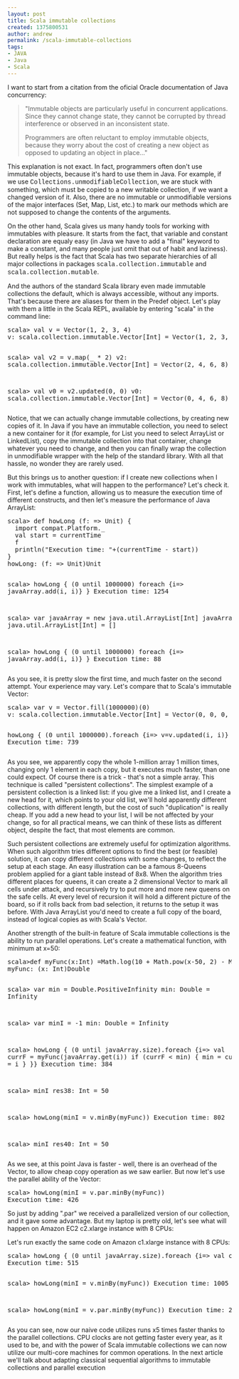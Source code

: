 ```yaml
---
layout: post
title: Scala immutable collections
created: 1375800531
author: andrew
permalink: /scala-immutable-collections
tags:
- JAVA
- Java
- Scala
---
```

<p>I want to start from a citation from the oficial Oracle documentation of Java concurrency:</p>
<blockquote>
	<p>&quot;Immutable objects are particularly useful in concurrent applications. Since they cannot change state, they cannot be corrupted by thread interference or observed in an inconsistent state.</p>
	<p>Programmers are often reluctant to employ immutable objects, because they worry about the cost of creating a new object as opposed to updating an object in place...&quot;</p>
</blockquote>
<p>This explanation is not exact. In fact, programmers often don&#39;t use immutable objects, because it&#39;s hard to use them in Java. For example, if we use <span style="font-family:courier new,courier,monospace;">Collections.unmodifiableCollection</span>, we are stuck with something, which must be copied to a new writable collection, if we want a changed version of it. Also, there are no immutable or unmodifiable versions of the major interfaces (Set, Map, List, etc.) to mark our methods which are not supposed to change the contents of the arguments.</p>
<p>On the other hand, Scala gives us many handy tools for working with immutables with pleasure. It starts from the fact, that variable and constant declaration are equaly easy (in Java we have to add a &quot;final&quot; keyword to make a constant, and many people just omit that out of habit and laziness). But really helps is the fact that Scala has two separate hierarchies of all major collections in packages <span style="font-family:courier new,courier,monospace;">scala.collection.immutable</span> and <span style="font-family:courier new,courier,monospace;">scala.collection.mutable</span>.&nbsp;</p>
<p>And the authors of the standard Scala library even made immutable collections the default, which is always accessible, without any imports. That&#39;s because there are aliases for them in the Predef object. Let&#39;s play with them a little in the Scala REPL, available by entering &quot;scala&quot; in the command line:</p>
<pre>
scala&gt; val v = Vector(1, 2, 3, 4)
v: scala.collection.immutable.Vector[Int] = Vector(1, 2, 3, 4)

scala&gt; val v2 = v.map(_ * 2)
v2: scala.collection.immutable.Vector[Int] = Vector(2, 4, 6, 8)

scala&gt; val v0 = v2.updated(0, 0)
v0: scala.collection.immutable.Vector[Int] = Vector(0, 4, 6, 8)
</pre>
<p>Notice, that we can actually change immutable collections, by creating new copies of it. In Java if you have an immutable collection, you need to select a new container for it (for example, for List you need to select ArrayList or LinkedList), copy the immutable collection into that container, change whatever you need to change, and then you can finally wrap the collection in unmodifiable wrapper with the help of the standard library. With all that hassle, no wonder they are rarely used.</p>
<p>But this brings us to another question: if I create new collections when I work with immutables, what will happen to the performance? Let&#39;s check it. First, let&#39;s define a function, allowing us to measure the execution time of different constructs, and then let&#39;s measure the performance of Java ArrayList:</p>
<pre>
scala&gt; def howLong (f: =&gt; Unit) {
  import compat.Platform._
  val start = currentTime
  f
  println(&quot;Execution time: &quot;+(currentTime - start))
}
howLong: (f: =&gt; Unit)Unit

scala&gt; howLong {
   (0 until 1000000) foreach {i=&gt; javaArray.add(i, i)}
}
Execution time: 1254

scala&gt; var javaArray = new java.util.ArrayList[Int]
javaArray: java.util.ArrayList[Int] = []

scala&gt; howLong {
   (0 until 1000000) foreach {i=&gt; javaArray.add(i, i)}
}
Execution time: 88
</pre>
<p>As you see, it is pretty slow the first time, and much faster on the second attempt. Your experience may vary. Let&#39;s compare that to Scala&#39;s immutable Vector:</p>
<pre>
scala&gt; var v = Vector.fill(1000000)(0)
v: scala.collection.immutable.Vector[Int] = Vector(0, 0, 0, 0, 0, 0, 0, 0, 0, 0,...

howLong {
  (0 until 1000000).foreach {i=&gt; v=v.updated(i, i)}
}
Execution time: 739
</pre>
<p>As you see, we apparently copy the whole 1-million array 1 million times, changing only 1 element in each copy, but it executes much faster, than one could expect. Of course there is a trick - that&#39;s not a simple array. This technique is called &quot;persistent collections&quot;. The simplest example of a persistent collection is a linked list: if you give me a linked list, and I create a new head for it, which points to your old list, we&#39;ll hold apparently different collections, with different length, but the cost of such &quot;duplication&quot; is really cheap. If you add a new head to your list, I will be not affected by your change, so for all practical means, we can think of these lists as different object, despite the fact, that most elements are common.</p>
<p>Such persistent collections are extremely useful for optimization algorithms. When such algorithm tries different options to find the best (or feasible) solution, it can copy different collections with some changes, to reflect the setup at each stage. An easy illustration can be a famous 8-Queens problem applied for a giant table instead of 8x8. When the algorithm tries different places for queens, it can create a 2 dimensional Vector to mark all cells under attack, and recursively try to put more and more new queens on the safe cells. At every level of recursion it will hold a different picture of the board, so if it rolls back from bad selection, it returns to the setup it was before. With Java ArrayList you&#39;d need to create a full copy of the board, instead of logical copies as with Scala&#39;s Vector.</p>
<p>Another strength of the built-in feature of Scala immutable collections is the ability to run parallel operations. Let&#39;s create a mathematical function, with minimum at x=50:</p>
<pre>
scala&gt;def myFunc(x:Int) =Math.log(10 + Math.pow(x-50, 2) - Math.log(Math.pow(x, 0.9)))
myFunc: (x: Int)Double

scala&gt; var min = Double.PositiveInfinity
min: Double = Infinity

scala&gt; var minI = -1
min: Double = Infinity

scala&gt; howLong { (0 until javaArray.size).foreach {i=&gt;
  val currF = myFunc(javaArray.get(i))
  if (currF &lt; min) {
    min = currF
    minI = i
  }
}}
Execution time: 384

scala&gt; minI
res38: Int = 50

scala&gt; howLong(minI = v.minBy(myFunc))
Execution time: 802

scala&gt; minI
res40: Int = 50
</pre>
<p>As we see, at this point Java is faster - well, there is an overhead of the Vector, to allow cheap copy operation as we saw earlier. But now let&#39;s use the parallel ability of the Vector:</p>
<pre class="scala">
scala&gt; howLong(minI = v.par.minBy(myFunc))
Execution time: 426
</pre>
<p>So just by adding &quot;.par&quot; we received a parallelized version of our collection, and it gave some advantage. But my laptop is pretty old, let&#39;s see what will happen on Amazon EC2 c2.xlarge instance with 8 CPUs:</p>
<p>Let&#39;s run exactly the same code on Amazon c1.xlarge instance with 8 CPUs:</p>
<pre>
scala&gt; howLong { (0 until javaArray.size).foreach {i=&gt; val currF = myFunc(javaArray.get(i)); if (currF &lt; min) { min = currF; minI = i } } }
Execution time: 515

scala&gt; howLong(minI = v.minBy(myFunc))
Execution time: 1005

scala&gt; howLong(minI = v.par.minBy(myFunc))
Execution time: 209
</pre>
<p>As you can see, now our naive code utilizes runs x5 times faster thanks to the parallel collections. CPU clocks are not getting faster every year, as it used to be, and with the power of Scala immutable collections we can now utilize our multi-core machines for common operations. In the next article we&#39;ll talk about adapting classical sequential algorithms to immutable collections and parallel execution</p>
